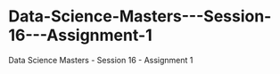 # Data-Science-Masters---Session-16---Assignment-1
Data Science Masters - Session 16 - Assignment 1
